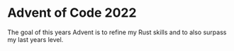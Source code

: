 # Advent of Code 2022

The goal of this years Advent is to refine my Rust skills and to also surpass my last years level.